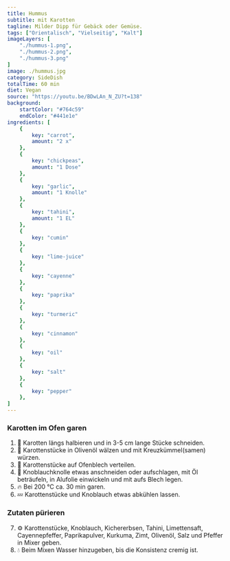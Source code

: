 ```yaml
---
title: Hummus
subtitle: mit Karotten
tagline: Milder Dipp für Gebäck oder Gemüse.
tags: ["Orientalisch", "Vielseitig", "Kalt"]
imageLayers: [
    "./hummus-1.png",
    "./hummus-2.png",
    "./hummus-3.png"
]
image: ./hummus.jpg
category: SideDish
totalTime: 60 min
diet: Vegan
source: "https://youtu.be/BDwLAn_N_ZU?t=138"
background:
    startColor: "#764c59"
    endColor: "#441e1e"
ingredients: [
    {
        key: "carrot",
        amount: "2 x"
    },
    {
        key: "chickpeas",
        amount: "1 Dose"
    },
    {
        key: "garlic",
        amount: "1 Knolle"
    },
    {
        key: "tahini",
        amount: "1 EL"
    },
    {
        key: "cumin"
    },
    {
        key: "lime-juice"
    },
    {
        key: "cayenne"
    },
    {
        key: "paprika"
    },
    {
        key: "turmeric"
    },
    {
        key: "cinnamon"
    },
    {
        key: "oil"
    },
    {
        key: "salt"
    },
    {
        key: "pepper"
    },
]
---
```


### Karotten im Ofen garen

1. 🔪 <span class="i-carrot">Karotten</span> längs halbieren und in 3-5 cm lange Stücke schneiden.
2. 🧂 <span class="i-carrot">Karottenstücke</span> in Olivenöl wälzen und mit <span class="i-cumin">Kreuzkümmel(samen)</span> würzen.
3. 🥕 <span class="i-carrot">Karottenstücke</span> auf Ofenblech verteilen.
4. 🧄 <span class="i-garlic">Knoblauchknolle</span> etwas anschneiden oder aufschlagen, mit <span class="i-oil">Öl</span> beträufeln, in Alufolie einwickeln und mit aufs Blech legen.
5. 🔥 Bei 200 °C ca. 30 min garen.
6. 💤 <span class="i-carrot">Karottenstücke</span> und <span class="i-garlic">Knoblauch</span> etwas abkühlen lassen.

### Zutaten pürieren

7. ⚙️ <span class="i-carrot">Karottenstücke</span>, <span class="i-garlic">Knoblauch</span>, <span class="i-chickpeas">Kichererbsen</span>, <span class="i-tahini">Tahini</span>, <span class="i-lime-juice">Limettensaft</span>, <span class="i-cayenne">Cayennepfeffer</span>, <span class="i-paprika">Paprikapulver</span>, <span class="i-turmeric">Kurkuma</span>, <span class="i-cinnamon">Zimt</span>, <span class="i-oil">Olivenöl</span>, <span class="i-salt">Salz</span> und <span class="i-pepper">Pfeffer</span> in Mixer geben.
8. 💧 Beim Mixen Wasser hinzugeben, bis die Konsistenz cremig ist.